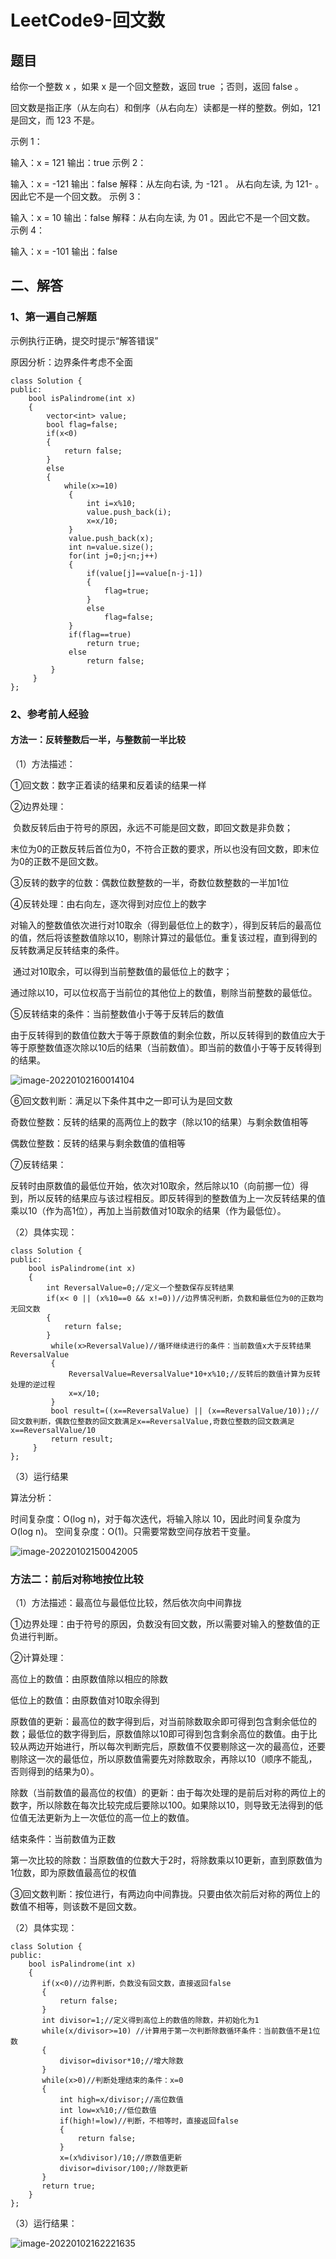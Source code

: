 # LeetCode9-回文数

## 题目

给你一个整数 x ，如果 x 是一个回文整数，返回 true ；否则，返回 false 。

回文数是指正序（从左向右）和倒序（从右向左）读都是一样的整数。例如，121 是回文，而 123 不是。

示例 1：

输入：x = 121
输出：true
示例 2：

输入：x = -121
输出：false
解释：从左向右读, 为 -121 。 从右向左读, 为 121- 。因此它不是一个回文数。
示例 3：

输入：x = 10
输出：false
解释：从右向左读, 为 01 。因此它不是一个回文数。
示例 4：

输入：x = -101
输出：false



## 二、解答

### 1、第一遍自己解题

示例执行正确，提交时提示“解答错误”

原因分析：边界条件考虑不全面

```
class Solution {
public:
    bool isPalindrome(int x) 
    {
        vector<int> value;
        bool flag=false;
        if(x<0)
        {
            return false;
        }
        else
        {
            while(x>=10)
             {
                 int i=x%10;
                 value.push_back(i);
                 x=x/10;
             }
             value.push_back(x);
             int n=value.size();
             for(int j=0;j<n;j++)
             {
                 if(value[j]==value[n-j-1])
                 {
                     flag=true;
                 }
                 else
                     flag=false;
             }
             if(flag==true)
                 return true;
             else
                 return false;
         }
     }
};
```

### 2、参考前人经验

#### 方法一：反转整数后一半，与整数前一半比较

（1）方法描述：

①回文数：数字正着读的结果和反着读的结果一样

②边界处理：

​    负数反转后由于符号的原因，永远不可能是回文数，即回文数是非负数；

​    末位为0的正数反转后首位为0，不符合正数的要求，所以也没有回文数，即末位为0的正数不是回文数。

③反转的数字的位数：偶数位数整数的一半，奇数位数整数的一半加1位

④反转处理：由右向左，逐次得到对应位上的数字

​     对输入的整数值依次进行对10取余（得到最低位上的数字），得到反转后的最高位的值，然后将该整数值除以10，剔除计算过的最低位。重复该过程，直到得到的反转数满足反转结束的条件。

​      通过对10取余，可以得到当前整数值的最低位上的数字；

​      通过除以10，可以位权高于当前位的其他位上的数值，剔除当前整数的最低位。

⑤反转结束的条件：当前整数值小于等于反转后的数值

由于反转得到的数值位数大于等于原数值的剩余位数，所以反转得到的数值应大于等于原整数值逐次除以10后的结果（当前数值）。即当前的数值小于等于反转得到的结果。

![image-20220102160014104](C:\Users\Administrator\AppData\Roaming\Typora\typora-user-images\image-20220102160014104.png)

⑥回文数判断：满足以下条件其中之一即可认为是回文数

奇数位整数：反转的结果的高两位上的数字（除以10的结果）与剩余数值相等

偶数位整数：反转的结果与剩余数值的值相等

⑦反转结果：

反转时由原数值的最低位开始，依次对10取余，然后除以10（向前挪一位）得到，所以反转的结果应与该过程相反。即反转得到的整数值为上一次反转结果的值乘以10（作为高1位），再加上当前数值对10取余的结果（作为最低位）。

（2）具体实现：

```
class Solution {
public:
    bool isPalindrome(int x) 
    {
        int ReversalValue=0;//定义一个整数保存反转结果
        if(x< 0 || (x%10==0 && x!=0))//边界情况判断，负数和最低位为0的正数均无回文数
        {
            return false;
        }
         while(x>ReversalValue)//循环继续进行的条件：当前数值x大于反转结果ReversalValue
         {
             ReversalValue=ReversalValue*10+x%10;//反转后的数值计算为反转处理的逆过程
             x=x/10;
         }
         bool result=((x==ReversalValue) || (x==ReversalValue/10));//回文数判断，偶数位整数的回文数满足x==ReversalValue,奇数位整数的回文数满足x==ReversalValue/10
         return result;
     }
};
```

（3）运行结果

算法分析：

时间复杂度：O(log n)，对于每次迭代，将输入除以 10，因此时间复杂度为 O(log n)。
空间复杂度：O(1)。只需要常数空间存放若干变量。

![image-20220102150042005](C:\Users\Administrator\AppData\Roaming\Typora\typora-user-images\image-20220102150042005.png)



### 方法二：前后对称地按位比较

（1）方法描述：最高位与最低位比较，然后依次向中间靠拢

①边界处理：由于符号的原因，负数没有回文数，所以需要对输入的整数值的正负进行判断。

②计算处理：

高位上的数值：由原数值除以相应的除数

低位上的数值：由原数值对10取余得到

原数值的更新：最高位的数字得到后，对当前除数取余即可得到包含剩余低位的数；最低位的数字得到后，原数值除以10即可得到包含剩余高位的数值。由于比较从两边开始进行，所以每次判断完后，原数值不仅要剔除这一次的最高位，还要剔除这一次的最低位，所以原数值需要先对除数取余，再除以10（顺序不能乱，否则得到的结果为0）。

除数（当前数值的最高位的权值）的更新：由于每次处理的是前后对称的两位上的数字，所以除数在每次比较完成后要除以100。如果除以10，则导致无法得到的低位值无法更新为上一次低位的高一位上的数值。

结束条件：当前数值为正数

第一次比较的除数：当原数值的位数大于2时，将除数乘以10更新，直到原数值为1位数，即为原数值最高位的权值

③回文数判断：按位进行，有两边向中间靠拢。只要由依次前后对称的两位上的数值不相等，则该数不是回文数。

（2）具体实现：

```
class Solution {
public:
    bool isPalindrome(int x) 
    {
       if(x<0)//边界判断，负数没有回文数，直接返回false
       {
           return false;
       }
       int divisor=1;//定义得到高位上的数值的除数，并初始化为1
       while(x/divisor>=10) //计算用于第一次判断除数循环条件：当前数值不是1位数
       {
           divisor=divisor*10;//增大除数
       }
       while(x>0)//判断处理结束的条件：x=0
       {
           int high=x/divisor;//高位数值
           int low=x%10;//低位数值
           if(high!=low)//判断，不相等时，直接返回false
           {
               return false;
           }
           x=(x%divisor)/10;//原数值更新
           divisor=divisor/100;//除数更新
       }
       return true;
    }
};

```

（3）运行结果：

![image-20220102162221635](C:\Users\Administrator\AppData\Roaming\Typora\typora-user-images\image-20220102162221635.png)
